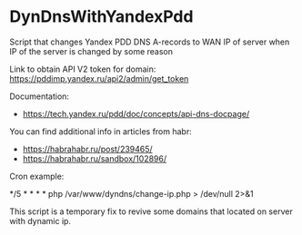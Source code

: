 # DynDnsWithYandexPdd

Script that changes Yandex PDD DNS A-records to WAN IP of server when IP of the server is changed by some reason

Link to obtain API V2 token for domain:
https://pddimp.yandex.ru/api2/admin/get_token

Documentation:
- https://tech.yandex.ru/pdd/doc/concepts/api-dns-docpage/

You can find additional info in articles from habr:
 - https://habrahabr.ru/post/239465/
 - https://habrahabr.ru/sandbox/102896/

Cron example:

*/5    *   *   *   *   php /var/www/dyndns/change-ip.php > /dev/null 2>&1

This script is a temporary fix to revive some domains that located on server with dynamic ip.
